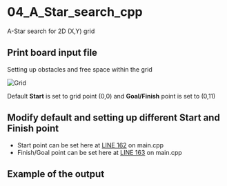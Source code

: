 # 04_A_Star_search_cpp
A-Star search for 2D (X,Y) grid

## Print board input file
Setting up obstacles and free space within the grid

![Grid](https://user-images.githubusercontent.com/74514429/105792908-2f47e880-5f56-11eb-90fe-b3243baf6de2.png)

Default **Start** is set to grid point (0,0) and **Goal/Finish** point is set to (0,11)

## Modify default and setting up different Start and Finish point
- Start point can be set here at [LINE 162](https://github.com/CPaladiya/04_A_Star_search_cpp/blob/f98256a46f3397b1016acacad94d11498af3211f/main.cpp#L162) on main.cpp
- Finish/Goal point can be set here at [LINE 163](https://github.com/CPaladiya/04_A_Star_search_cpp/blob/f98256a46f3397b1016acacad94d11498af3211f/main.cpp#L163) on main.cpp

## Example of the output

